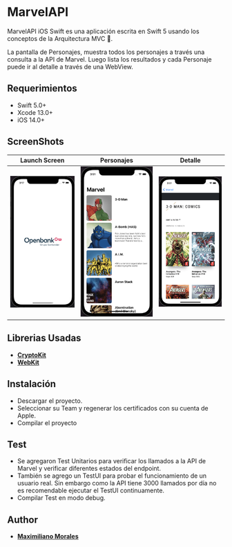 # MarvelAPI
MarvelAPI iOS Swift es una aplicación escrita en Swift 5 usando los conceptos de la Arquitectura MVC 🚀.

La pantalla de Personajes, muestra todos los personajes a través una consulta a la API de Marvel. Luego lista los resultados y cada Personaje puede ir al detalle a través de una WebView. 

## Requerimientos

- Swift 5.0+
- Xcode 13.0+
- iOS 14.0+ 


## ScreenShots 

| Launch Screen | Personajes | Detalle |
| :-: | :-: | :-: |
| <img src="Assets/splash.png"/> | <img src="Assets/personajes.png"/> | <img src="Assets/detalle.png"/> | 


## Librerias Usadas

* [**CryptoKit**](https://developer.apple.com/documentation/cryptokit/)
* [**WebKit**](https://developer.apple.com/documentation/webkit)


## Instalación

* Descargar el proyecto.
* Seleccionar su Team y regenerar los certificados con su cuenta de Apple. 
* Compilar el proyecto


## Test

* Se agregaron Test Unitarios para verificar los llamados a la API de Marvel y verificar diferentes estados del endpoint.
* También se agrego un TestUI para probar el funcionamiento de un usuario real. Sin embargo como la API tiene 3000 llamados por día no es recomendable ejecutar el TestUI continuamente. 
* Compilar Test en modo debug.
  
## Author

* [**Maximiliano Morales**](https://github.com/maximorales90)
